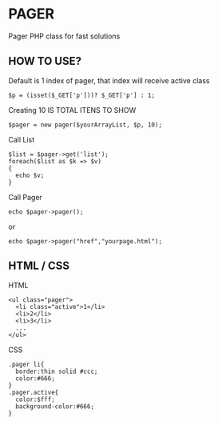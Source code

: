 
# PAGER
Pager PHP class for fast solutions


HOW TO USE?
-----------


Default is 1 index of pager, that index will receive active class 

```
$p = (isset($_GET['p']))? $_GET['p'] : 1;  
```

Creating
10 IS TOTAL ITENS TO SHOW
```
$pager = new pager($yourArrayList, $p, 10);
```
Call List
```
$list = $pager->get('list');
foreach($list as $k => $v)
{
  echo $v;
}
```
Call Pager
```
echo $pager->pager();
```
or
```
echo $pager->pager("href","yourpage.html");
```


HTML / CSS
-----------

HTML
```
<ul class="pager">
  <li class="active">1</li>
  <li>2</li>
  <li>3</li>
  ...
</ul>
```

CSS
```
.pager li{
  border:thin solid #ccc; 
  color:#666;
}
.pager.active{
  color:$fff;
  background-color:#666;
}
```
